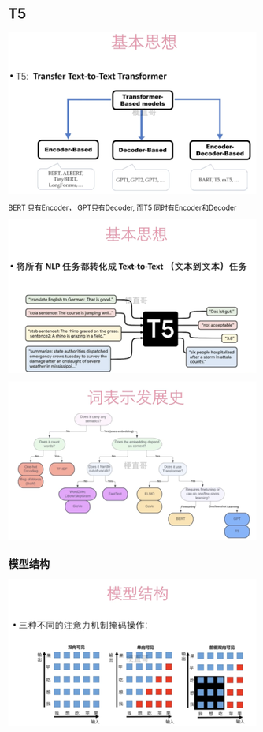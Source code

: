 # T5



![](Images/1.png)

BERT 只有Encoder， GPT只有Decoder, 而T5 同时有Encoder和Decoder





![](Images/2.png)





![](Images/3.png)

## 模型结构



![](Images/4.png)

